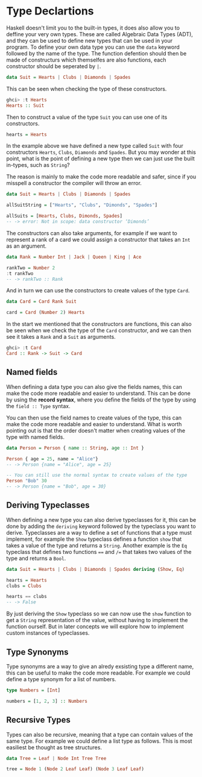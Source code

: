 # Type Declartions

Haskell doesn't limit you to the built-in types, it does also allow you to deffine your very own types.
These are called Algebraic Data Types (ADT), and they can be used to define new types that can be used in your program.
To define your own data type you can use the `data` keyword followed by the name of the type.
The function defention should then be made of constructurs which themselfes are also functions, each constructor should be seperated by `|`.

```haskell
data Suit = Hearts | Clubs | Diamonds | Spades
```

This can be seen when checking the type of these constructors.

```haskell
ghci> :t Hearts
Hearts :: Suit
```

Then to construct a value of the type `Suit` you can use one of its constructors.

```haskell
hearts = Hearts
```

In the example above we have defined a new type called `Suit` with four constructors `Hearts`, `Clubs`, `Diamonds` and `Spades`.
But you may wonder at this point, what is the point of defining a new type then we can just use the built in-types, such as `String`?

The reason is mainly to make the code more readable and safer, since if you misspell a constructor the compiler will throw an error.

```haskell
data Suit = Hearts | Clubs | Diamonds | Spades

allSuitString = ["Hearts", "Clubs", "Dimonds", "Spades"]

allSuits = [Hearts, Clubs, Dimonds, Spades]
-- -> error: Not in scope: data constructor ‘Dimonds’
```

The constructors can also take arguments, for example if we want to represent a rank of a card we could assign a constructor that takes an `Int` as an argument.

```haskell
data Rank = Number Int | Jack | Queen | King | Ace

rankTwo = Number 2
:t rankTwo
-- -> rankTwo :: Rank
```

And in turn we can use the constructors to create values of the type `Card`.

```haskell
data Card = Card Rank Suit

card = Card (Number 2) Hearts
```

In the start we mentioned that the constructors are functions, this can also be seen when we check the type of the `Card` constructor, and we can then see it takes a `Rank` and a `Suit` as arguments.

```haskell
ghci> :t Card
Card :: Rank -> Suit -> Card
```

## Named fields

When defining a data type you can also give the fields names, this can make the code more readable and easier to understand.
This can be done by using the **record syntax**, where you define the fields of the type by using the `field :: Type` syntax.

You can then use the field names to create values of the type, this can make the code more readable and easier to understand.
What is worth pointing out is that the order doesn't matter when creating values of the type with named fields.

```haskell
data Person = Person { name :: String, age :: Int }

Person { age = 25, name = "Alice"}
-- -> Person {name = "Alice", age = 25}

-- You can still use the normal syntax to create values of the type
Person "Bob" 30
-- -> Person {name = "Bob", age = 30}
```

## Deriving Typeclasses

When defining a new type you can also derive typeclasses for it, this can be done by adding the `deriving` keyword followed by the typeclass you want to derive.
Typeclasses are a way to define a set of functions that a type must implement, for example the `Show` typeclass defines a function `show` that takes a value of the type and returns a `String`.
Another example is the `Eq` typeclass that defines two functions `==` and `/=` that takes two values of the type and returns a `Bool`.


```haskell
data Suit = Hearts | Clubs | Diamonds | Spades deriving (Show, Eq)

hearts = Hearts
clubs = Clubs

hearts == clubs
-- -> False
```

By just deriving the `Show` typeclass so we can now use the `show` function to get a `String` representation of the value, without having to implement the function ourself.
But in later concepts we will explore how to implement custom instances of typeclasses.

## Type Synonyms

Type synonyms are a way to give an alredy exsisting type a different name, this can be useful to make the code more readable.
For example we could define a type synonym for a list of numbers.

```haskell
type Numbers = [Int]

numbers = [1, 2, 3] :: Numbers
```

## Recursive Types

Types can also be recursive, meaning that a type can contain values of the same type.
For example we could define a list type as follows.
This is most easiliest be thought as tree structures.

```haskell
data Tree = Leaf | Node Int Tree Tree

tree = Node 1 (Node 2 Leaf Leaf) (Node 3 Leaf Leaf)
```
